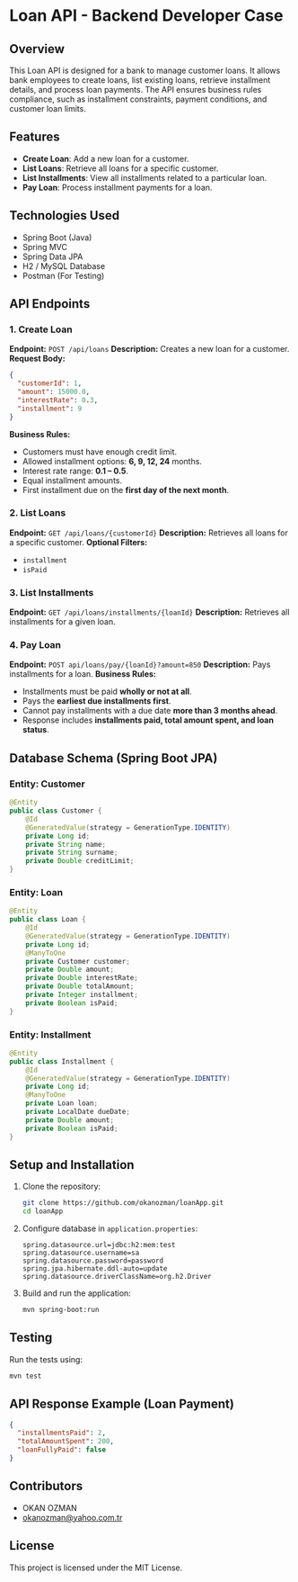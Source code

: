 # Loan API - Backend Developer Case

## Overview
This Loan API is designed for a bank to manage customer loans. It allows bank employees to create loans, list existing loans, retrieve installment details, and process loan payments. The API ensures business rules compliance, such as installment constraints, payment conditions, and customer loan limits.

## Features
- **Create Loan**: Add a new loan for a customer.
- **List Loans**: Retrieve all loans for a specific customer.
- **List Installments**: View all installments related to a particular loan.
- **Pay Loan**: Process installment payments for a loan.

  
## Technologies Used
- Spring Boot (Java)
- Spring MVC
- Spring Data JPA
- H2 / MySQL Database
- Postman (For Testing)


## API Endpoints

### 1. Create Loan
**Endpoint:** `POST /api/loans`
**Description:** Creates a new loan for a customer.
**Request Body:**
```json
{
  "customerId": 1,
  "amount": 15000.0,
  "interestRate": 0.3,
  "installment": 9
}
```
**Business Rules:**
- Customers must have enough credit limit.
- Allowed installment options: **6, 9, 12, 24** months.
- Interest rate range: **0.1 – 0.5**.
- Equal installment amounts.
- First installment due on the **first day of the next month**.

### 2. List Loans
**Endpoint:** `GET /api/loans/{customerId}`
**Description:** Retrieves all loans for a specific customer.
**Optional Filters:**
- `installment`
- `isPaid`

### 3. List Installments
**Endpoint:** `GET /api/loans/installments/{loanId}`
**Description:** Retrieves all installments for a given loan.

### 4. Pay Loan
**Endpoint:** `POST api/loans/pay/{loanId}?amount=850`
**Description:** Pays installments for a loan.
**Business Rules:**
- Installments must be paid **wholly or not at all**.
- Pays the **earliest due installments first**.
- Cannot pay installments with a due date **more than 3 months ahead**.
- Response includes **installments paid, total amount spent, and loan status**.

## Database Schema (Spring Boot JPA)

### Entity: Customer
```java
@Entity
public class Customer {
    @Id
    @GeneratedValue(strategy = GenerationType.IDENTITY)
    private Long id;
    private String name;
    private String surname;
    private Double creditLimit;
}
```

### Entity: Loan
```java
@Entity
public class Loan {
    @Id
    @GeneratedValue(strategy = GenerationType.IDENTITY)
    private Long id;
    @ManyToOne
    private Customer customer;
    private Double amount;
    private Double interestRate;
    private Double totalAmount;
    private Integer installment;
    private Boolean isPaid;
}
```

### Entity: Installment
```java
@Entity
public class Installment {
    @Id
    @GeneratedValue(strategy = GenerationType.IDENTITY)
    private Long id;
    @ManyToOne
    private Loan loan;
    private LocalDate dueDate;
    private Double amount;
    private Boolean isPaid;
}
```

## Setup and Installation

1. Clone the repository:
   ```sh
   git clone https://github.com/okanozman/loanApp.git
   cd loanApp
   ```
2. Configure database in `application.properties`:
   ```properties
   spring.datasource.url=jdbc:h2:mem:test
   spring.datasource.username=sa
   spring.datasource.password=password
   spring.jpa.hibernate.ddl-auto=update
   spring.datasource.driverClassName=org.h2.Driver
   ```
3. Build and run the application:
   ```sh
   mvn spring-boot:run
   ```

## Testing
Run the tests using:
```sh
mvn test
```

## API Response Example (Loan Payment)
```json
{
  "installmentsPaid": 2,
  "totalAmountSpent": 200,
  "loanFullyPaid": false
}
```

## Contributors
- OKAN OZMAN  
- okanozman@yahoo.com.tr

## License
This project is licensed under the MIT License.

